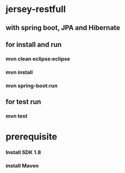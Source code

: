 # jersey-restfull

## with spring boot, JPA and Hibernate
## for install and run

### mvn clean eclipse:eclipse

### mvn install

### mvn  spring-boot:run

## for test run

### mvn test


# prerequisite 

### Install SDK 1.8

### install Maven 
